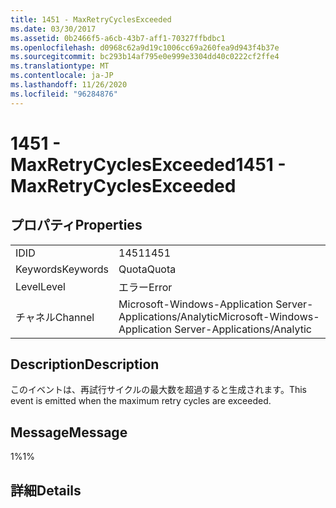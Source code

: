 ```yaml
---
title: 1451 - MaxRetryCyclesExceeded
ms.date: 03/30/2017
ms.assetid: 0b2466f5-a6cb-43b7-aff1-70327ffbdbc1
ms.openlocfilehash: d0968c62a9d19c1006cc69a260fea9d943f4b37e
ms.sourcegitcommit: bc293b14af795e0e999e3304dd40c0222cf2ffe4
ms.translationtype: MT
ms.contentlocale: ja-JP
ms.lasthandoff: 11/26/2020
ms.locfileid: "96284876"
---
```

# <a name="1451---maxretrycyclesexceeded"></a><span data-ttu-id="004ac-102">1451 - MaxRetryCyclesExceeded</span><span class="sxs-lookup"><span data-stu-id="004ac-102">1451 - MaxRetryCyclesExceeded</span></span>

## <a name="properties"></a><span data-ttu-id="004ac-103">プロパティ</span><span class="sxs-lookup"><span data-stu-id="004ac-103">Properties</span></span>  
  
|||  
|-|-|  
|<span data-ttu-id="004ac-104">ID</span><span class="sxs-lookup"><span data-stu-id="004ac-104">ID</span></span>|<span data-ttu-id="004ac-105">1451</span><span class="sxs-lookup"><span data-stu-id="004ac-105">1451</span></span>|  
|<span data-ttu-id="004ac-106">Keywords</span><span class="sxs-lookup"><span data-stu-id="004ac-106">Keywords</span></span>|<span data-ttu-id="004ac-107">Quota</span><span class="sxs-lookup"><span data-stu-id="004ac-107">Quota</span></span>|  
|<span data-ttu-id="004ac-108">Level</span><span class="sxs-lookup"><span data-stu-id="004ac-108">Level</span></span>|<span data-ttu-id="004ac-109">エラー</span><span class="sxs-lookup"><span data-stu-id="004ac-109">Error</span></span>|  
|<span data-ttu-id="004ac-110">チャネル</span><span class="sxs-lookup"><span data-stu-id="004ac-110">Channel</span></span>|<span data-ttu-id="004ac-111">Microsoft-Windows-Application Server-Applications/Analytic</span><span class="sxs-lookup"><span data-stu-id="004ac-111">Microsoft-Windows-Application Server-Applications/Analytic</span></span>|  
  
## <a name="description"></a><span data-ttu-id="004ac-112">Description</span><span class="sxs-lookup"><span data-stu-id="004ac-112">Description</span></span>  

 <span data-ttu-id="004ac-113">このイベントは、再試行サイクルの最大数を超過すると生成されます。</span><span class="sxs-lookup"><span data-stu-id="004ac-113">This event is emitted when the maximum retry cycles are exceeded.</span></span>  
  
## <a name="message"></a><span data-ttu-id="004ac-114">Message</span><span class="sxs-lookup"><span data-stu-id="004ac-114">Message</span></span>  

 <span data-ttu-id="004ac-115">1%</span><span class="sxs-lookup"><span data-stu-id="004ac-115">1%</span></span>  
  
## <a name="details"></a><span data-ttu-id="004ac-116">詳細</span><span class="sxs-lookup"><span data-stu-id="004ac-116">Details</span></span>
